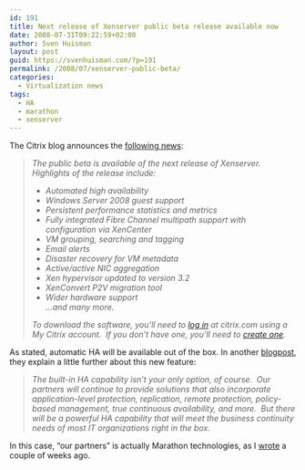 ```yaml
---
id: 191
title: Next release of Xenserver public beta release available now
date: 2008-07-31T09:22:59+02:00
author: Sven Huisman
layout: post
guid: https://svenhuisman.com/?p=191
permalink: /2008/07/xenserver-public-beta/
categories:
  - Virtualization news
tags:
  - HA
  - marathon
  - xenserver
---
```

The Citrix blog announces the <a title="Xenserver beta" href="http://community.citrix.com/display/~rogerkl/2008/07/30/It%27s+Time+to+Explore+Orlando" target="_blank">following news</a>:

> _The public beta is available of the next release of Xenserver. Highlights of the release include:_
> 
>   * _Automated high availability_ 
>   * _Windows Server 2008 guest support_ 
>   * _Persistent performance statistics and metrics_ 
>   * _Fully integrated Fibre Channel multipath support with configuration via XenCenter_ 
>   * _VM grouping, searching and tagging_ 
>   * _Email alerts_ 
>   * _Disaster recovery for VM metadata_ 
>   * _Active/active NIC aggregation_ 
>   * _Xen hypervisor updated to version 3.2_ 
>   * _XenConvert P2V migration tool_ 
>   * _Wider hardware support  
>     &#8230;and many more.  <!--more-->_
> 
> _To download the software, you&#8217;ll need to_ [_log in_](http://citrix.com/lang/English/publicindex.asp?destURL=%2FEnglish%2Fmycitrix%2Findex.asp%3F) _at citrix.com using a My Citrix account.  If you don&#8217;t have one, you&#8217;ll need to_ [_create one_](http://citrix.com/English/myCitrix/loginNewUser.asp)_._

As stated, automatic HA will be available out of the box. In another <a title="Road to Orlando" href="http://community.citrix.com/blogs/citrite/rogerkl/2008/07/24/The+Road+to+Orlando" target="_blank">blogpost</a>, they explain a little further about this new feature:

> _The built-in HA capability isn&#8217;t your only option, of course.  Our partners will continue to provide solutions that also incorporate application-level protection, replication, remote protection, policy-based management, true continuous availability, and more.  But there will be a powerful HA capability that will meet the business continuity needs of most IT organizations right in the box._

In this case, &#8220;our partners&#8221; is actually Marathon technologies, as I <a title="Xenserver-HA" href="https://svenhuisman.com/2008/07/marathon-xenserver-faulttoleranc/" target="_blank">wrote</a> a couple of weeks ago.